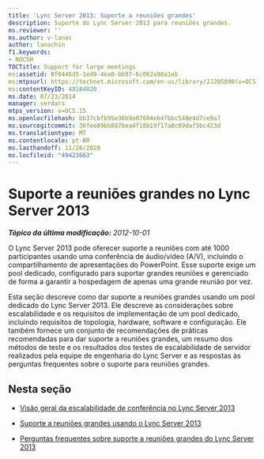 ```yaml
---
title: 'Lync Server 2013: Suporte a reuniões grandes'
description: Suporte do Lync Server 2013 para reuniões grandes.
ms.reviewer: ''
ms.author: v-lanac
author: lanachin
f1.keywords:
- NOCSH
TOCTitle: Support for large meetings
ms:assetid: 8f0446d5-1ed9-4ea0-bb97-6c062a98a1eb
ms:mtpsurl: https://technet.microsoft.com/en-us/library/JJ205090(v=OCS.15)
ms:contentKeyID: 48184820
ms.date: 07/23/2014
manager: serdars
mtps_version: v=OCS.15
ms.openlocfilehash: bb37cbfb95e36b9a07604eb4fbbc548e4d7ce9a7
ms.sourcegitcommit: 36fee89bb887bea4f18b19f17a8c69daf5bc423d
ms.translationtype: MT
ms.contentlocale: pt-BR
ms.lasthandoff: 11/26/2020
ms.locfileid: "49423663"
---
```

# <a name="support-for-large-meetings-in-lync-server-2013"></a>Suporte a reuniões grandes no Lync Server 2013

<div data-xmlns="http://www.w3.org/1999/xhtml">

<div class="topic" data-xmlns="http://www.w3.org/1999/xhtml" data-msxsl="urn:schemas-microsoft-com:xslt" data-cs="https://msdn.microsoft.com/">

<div data-asp="https://msdn2.microsoft.com/asp">



</div>

<div id="mainSection">

<div id="mainBody">

<span> </span>

_**Tópico da última modificação:** 2012-10-01_

O Lync Server 2013 pode oferecer suporte a reuniões com até 1000 participantes usando uma conferência de áudio/vídeo (A/V), incluindo o compartilhamento de apresentações do PowerPoint. Esse suporte exige um pool dedicado, configurado para suportar grandes reuniões e gerenciado de forma a garantir a hospedagem de apenas uma grande reunião por vez.

Esta seção descreve como dar suporte a reuniões grandes usando um pool dedicado do Lync Server 2013. Ele descreve as considerações sobre escalabilidade e os requisitos de implementação de um pool dedicado, incluindo requisitos de topologia, hardware, software e configuração. Ele também fornece um conjunto de recomendações de práticas recomendadas para dar suporte a reuniões grandes, um resumo dos métodos de teste e os resultados dos testes de escalabilidade de servidor realizados pela equipe de engenharia do Lync Server e as respostas às perguntas frequentes sobre o suporte para reuniões grandes.

<div>

## <a name="in-this-section"></a>Nesta seção

  - [Visão geral da escalabilidade de conferência no Lync Server 2013](lync-server-2013-conferencing-scalability-overview.md)

  - [Suporte a reuniões grandes usando o Lync Server 2013](lync-server-2013-supporting-large-meetings.md)

  - [Perguntas frequentes sobre suporte a reuniões grandes do Lync Server 2013](lync-server-2013-large-meeting-support-faq.md)

</div>

</div>

<span> </span>

</div>

</div>

</div>

